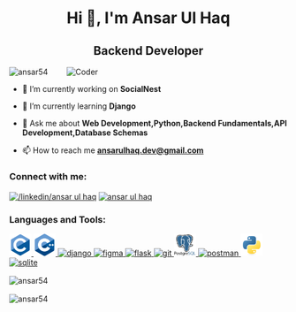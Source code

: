 
<h1 align="center">Hi 👋, I'm Ansar Ul Haq</h1>
<h2 align="center">Backend Developer</h2>
<img  align="right" src="https://cdn.dribbble.com/users/1162077/screenshots/3848914/programmer.gif" alt="Coder"  width="400"/>


<p align="left"> <img src="https://komarev.com/ghpvc/?username=ansar54&label=Profile%20views&color=0e75b6&style=flat" alt="ansar54" /> </p>

- 🔭 I’m currently working on **SocialNest**

- 🌱 I’m currently learning **Django**

- 💬 Ask me about **Web Development,Python,Backend Fundamentals,API Development,Database Schemas**

- 📫 How to reach me **ansarulhaq.dev@gmail.com**

<h3 align="left">Connect with me:</h3>
<p align="left">
<a href="https://linkedin.com/in//linkedin/ansar ul haq" target="blank"><img align="center" src="https://raw.githubusercontent.com/rahuldkjain/github-profile-readme-generator/master/src/images/icons/Social/linked-in-alt.svg" alt="/linkedin/ansar ul haq" height="30" width="40" /></a>
<a href="https://fb.com/ansar ul haq" target="blank"><img align="center" src="https://raw.githubusercontent.com/rahuldkjain/github-profile-readme-generator/master/src/images/icons/Social/facebook.svg" alt="ansar ul haq" height="30" width="40" /></a>
</p>

<h3 align="left">Languages and Tools:</h3>
<p align="left"> <a href="https://www.cprogramming.com/" target="_blank" rel="noreferrer"> <img src="https://raw.githubusercontent.com/devicons/devicon/master/icons/c/c-original.svg" alt="c" width="40" height="40"/> </a> <a href="https://www.w3schools.com/cpp/" target="_blank" rel="noreferrer"> <img src="https://raw.githubusercontent.com/devicons/devicon/master/icons/cplusplus/cplusplus-original.svg" alt="cplusplus" width="40" height="40"/> </a> <a href="https://www.djangoproject.com/" target="_blank" rel="noreferrer"> <img src="https://cdn.worldvectorlogo.com/logos/django.svg" alt="django" width="40" height="40"/> </a> <a href="https://www.figma.com/" target="_blank" rel="noreferrer"> <img src="https://www.vectorlogo.zone/logos/figma/figma-icon.svg" alt="figma" width="40" height="40"/> </a> <a href="https://flask.palletsprojects.com/" target="_blank" rel="noreferrer"> <img src="https://www.vectorlogo.zone/logos/pocoo_flask/pocoo_flask-icon.svg" alt="flask" width="40" height="40"/> </a> <a href="https://git-scm.com/" target="_blank" rel="noreferrer"> <img src="https://www.vectorlogo.zone/logos/git-scm/git-scm-icon.svg" alt="git" width="40" height="40"/> </a> <a href="https://www.postgresql.org" target="_blank" rel="noreferrer"> <img src="https://raw.githubusercontent.com/devicons/devicon/master/icons/postgresql/postgresql-original-wordmark.svg" alt="postgresql" width="40" height="40"/> </a> <a href="https://postman.com" target="_blank" rel="noreferrer"> <img src="https://www.vectorlogo.zone/logos/getpostman/getpostman-icon.svg" alt="postman" width="40" height="40"/> </a> <a href="https://www.python.org" target="_blank" rel="noreferrer"> <img src="https://raw.githubusercontent.com/devicons/devicon/master/icons/python/python-original.svg" alt="python" width="40" height="40"/> </a> <a href="https://www.sqlite.org/" target="_blank" rel="noreferrer"> <img src="https://www.vectorlogo.zone/logos/sqlite/sqlite-icon.svg" alt="sqlite" width="40" height="40"/> </a> </p>

<p><img align="center" src="https://github-readme-stats.vercel.app/api/top-langs?username=ansar54&show_icons=true&locale=en&layout=compact" alt="ansar54" /></p>

<p><img align="center" src="https://github-readme-streak-stats.herokuapp.com/?user=ansar54&" alt="ansar54" /></p>
